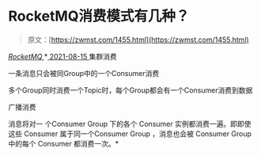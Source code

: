 <!--yml
category: 未分类
date: 0001-01-01 00:00:00
-->

# RocketMQ消费模式有几种？

> 原文：[https://zwmst.com/1455.html](https://zwmst.com/1455.html)

   [ *RocketMQ* ](https://zwmst.com/rocketmq)*[ <time datetime="2021-08-15T11:34:59+08:00"> 2021-08-15 </time> ](https://zwmst.com/1455.html)  集群消费

一条消息只会被同Group中的一个Consumer消费

多个Group同时消费一个Topic时，每个Group都会有一个Consumer消费到数据

广播消费

消息将对一 个Consumer Group 下的各个 Consumer 实例都消费一遍。即即使这些 Consumer 属于同一个Consumer Group ，消息也会被 Consumer Group 中的每个 Consumer 都消费一次。*